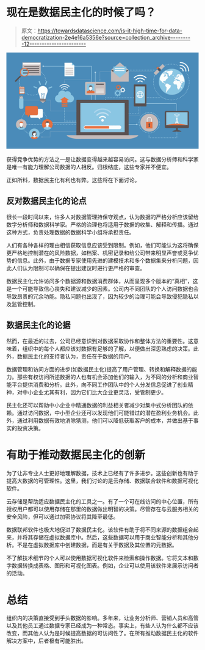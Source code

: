 # 现在是数据民主化的时候了吗？

> 原文：<https://towardsdatascience.com/is-it-high-time-for-data-democratization-2e4e16a5356e?source=collection_archive---------12----------------------->

![](img/ba31ed1404ddb18cda0dd19646b1eb0d.png)

获得竞争优势的方法之一是让数据变得越来越容易访问。这与数据分析师和科学家是唯一有能力理解公司数据的人相反。归根结底，这些专家并不便宜。

正如所料，数据民主化有利也有弊。这些将在下面讨论。

## 反对数据民主化的论点

很长一段时间以来，许多人对数据管理持保守观点，认为数据的严格分析应该留给数字分析师和数据科学家。严格的治理也将适用于数据的收集、解释和传播。通过这种方式，负责处理数据的数据科学小组将承担责任。

人们有各种各样的理由相信获取信息应该受到限制。例如，他们可能认为这将确保更严格地控制潜在的风险数据，如档案、机密记录和给公司带来明显声誉或竞争优势的信息。此外，由于数据专家使用先进的建模技术和多个数据集来分析问题，因此人们认为限制可以确保在提出建议时进行更严格的审查。

数据民主化允许访问多个数据源和数据消费群体，从而呈现多个版本的“真相”，这是一个可能导致信心丧失和建议减少的因素。公司内不同团队的个人访问数据也会导致昂贵的冗余功能。隐私问题也出现了，因为较少的治理可能会导致侵犯隐私以及监管控制。

## 数据民主化的论据

然而，在最近的过去，公司已经意识到对数据采取协作和整体方法的重要性。这意味着，组织中的每个人都应该对数据有足够的了解，以便做出深思熟虑的决策。此外，数据民主化的支持者认为，责任在于数据的用户。

数据管理和访问方面的进步(如数据民主化)提高了用户管理、转换和解释数据的能力。那些有权访问所述数据的人也有机会添加他们的输入，为不同的分析和商业智能平台提供消费和分析。此外，向不同工作团队中的个人分发信息促进了创业精神，对中小企业尤其有利，因为它们比大企业更灵活，受管制更少。

民主化还可以帮助中小企业中精通数据的利益相关者减少对集中式分析团队的依赖。通过访问数据，中小型企业还可以发现他们可能错过的潜在盈利业务机会。此外，通过利用数据有效地消除猜测，他们可以降低获取客户的成本，并做出基于事实的投资决策。

# 有助于推动数据民主化的创新

为了让非专业人士更好地理解数据，技术上已经有了许多进步。这些创新也有助于提高大数据的可管理性。这里，我们讨论的是云存储、数据联合软件和数据可视化软件。

云存储是帮助适应数据民主化的工具之一。有了一个可在线访问的中心位置，所有授权用户都可以使用存储在那里的数据做出明智的决策。尽管存在与云服务相关的安全风险，但可以通过加密协议将其降至最低。

数据联邦软件也极大地促进了数据民主化。该软件有助于将不同来源的数据组合起来，并将其存储在虚拟数据库中。然后，这些数据可以用于商业智能分析和其他分析。不是在虚拟数据库中创建数据，而是有关于数据及其位置的元数据。

不了解技术细节的个人可以使用数据可视化软件来检索和操作数据。它将文本和数字数据转换成表格、图形和可视化图表。例如，企业可以使用该软件来展示访问者的活动。

# 总结

组织内的决策直接受到手头数据的影响。多年来，让业务分析师、营销人员和高管以及其他员工通过数据专家已经成为一种常态。事实上，有些人认为什么都不应该改变，而其他人认为是时候提高数据的可访问性了。在所有推动数据民主化的软件解决方案中，后者极有可能胜出。